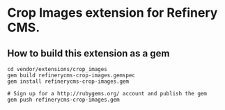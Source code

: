 # Crop Images extension for Refinery CMS.

## How to build this extension as a gem

    cd vendor/extensions/crop_images
    gem build refinerycms-crop-images.gemspec
    gem install refinerycms-crop-images.gem

    # Sign up for a http://rubygems.org/ account and publish the gem
    gem push refinerycms-crop-images.gem
